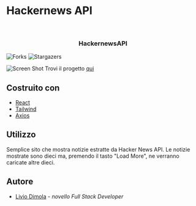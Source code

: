 # Hackernews API
<br/>
<p align="center">
  <h3 align="center">HackernewsAPI</h3>

</p>

![Forks](https://img.shields.io/github/forks/liviodimola/hackernewsAPI?style=social) ![Stargazers](https://img.shields.io/github/stars/liviodimola/hackernewsAPI?style=social) 

![Screen Shot](https://i.ibb.co/DKsNNCK/hackernews-Immagine.png)
Trovi il progetto [qui](https://hackernewsapiesercizio.netlify.app/)

## Costruito con
* [React](https://reactjs.org/)
* [Tailwind](https://tailwindcss.com/)
* [Axios](https://axios-http.com/docs/intro)
## Utilizzo
Semplice sito che mostra notizie estratte da Hacker News API. Le notizie mostrate sono dieci ma, premendo il tasto "Load More", ne verranno caricate altre dieci. 
## Autore
* [Livio Dimola](https://github.com/liviodimola) - *novello Full Stack Developer*
